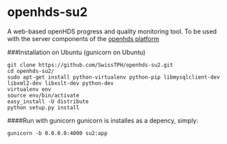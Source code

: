 openhds-su2
===========

A web-based openHDS progress and quality monitoring tool. To be used with the server components of the [openhds platform](https://github.com/SwissTPH/) 

###Installation on Ubuntu (gunicorn on Ubuntu)

```
git clone https://github.com/SwissTPH/openhds-su2.git
cd openhds-su2/
sudo apt-get install python-virtualenv python-pip libmysqlclient-dev libxml2-dev libxslt-dev python-dev
virtualenv env
source env/bin/activate
easy_install -U distribute
python setup.py install
```

####Run with gunicorn
gunicorn is installes as a depency, simply:

```
gunicorn -b 0.0.0.0:4000 su2:app
```
